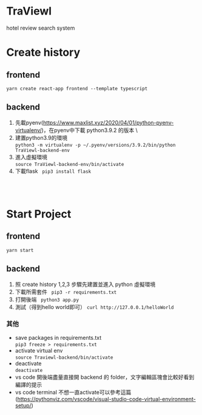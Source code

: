 # TraViewl
hotel review search system

# Create history
## frontend
``` yarn create react-app frontend --template typescript ```
## backend
1. 先載pyenv(https://www.maxlist.xyz/2020/04/01/python-pyenv-virtualenv/)，在pyenv中下載 python3.9.2 的版本 \ 
2. 建置python3.9的環境 \
```python3 -m virtualenv -p ~/.pyenv/versions/3.9.2/bin/python TraViewl-backend-env```
3. 進入虛擬環境 \
``` source TraViewl-backend-env/bin/activate ```
4. 下載flask
``` pip3 install flask``` 
 <br>
 <br>

# Start Project 
## frontend 
```yarn start```
## backend
1. 照 create history 1,2,3 步驟先建置並進入 python 虛擬環境
2. 下載所需套件
``` pip3 -r requirements.txt```
3. 打開後端
``` python3 app.py```
4. 測試（得到hello world即可）
``` curl http://127.0.0.1/helloWorld ```
### 其他
* save packages in requirements.txt \
    ```pip3 freeze > requirements.txt ```
* activate virtual env \
    ```source Traviewl-backend/bin/activate```
* deactivate \
    ```deactivate```
* vs code 開後端盡量直接開 backend 的 folder，文字編輯區塊會比較好看到編譯的提示
* vs code terminal 不想一直activate可以參考這篇 (https://pythonviz.com/vscode/visual-studio-code-virtual-environment-setup/)



